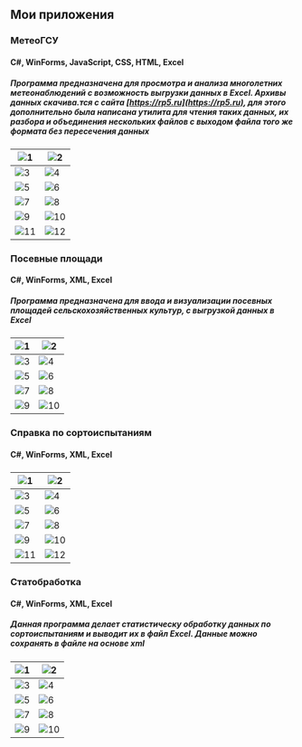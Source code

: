 ## Мои приложения

### МетеоГСУ
#### C#, WinForms, JavaScript, CSS, HTML, Excel
##### Программа предназначена для просмотра и анализа многолетних метеонаблюдений с возможность выгрузки данных в Excel. Архивы данных скачива.тся с сайта [https://rp5.ru](https://rp5.ru), для этого дополнительно была написана утилита для чтения таких данных, их разбора и объединения нескольких файлов с выходом файла того же формата без пересечения данных 

|![1](https://github.com/brainstable/portfolio/blob/main/images/meteo_gsu/1.PNG)|![2](https://github.com/brainstable/portfolio/blob/main/images/meteo_gsu/2.PNG)|
|-|-|
|![3](https://github.com/brainstable/portfolio/blob/main/images/meteo_gsu/3.PNG)|![4](https://github.com/brainstable/portfolio/blob/main/images/meteo_gsu/4.PNG)|
|![5](https://github.com/brainstable/portfolio/blob/main/images/meteo_gsu/5.PNG)|![6](https://github.com/brainstable/portfolio/blob/main/images/meteo_gsu/6.PNG)|
|![7](https://github.com/brainstable/portfolio/blob/main/images/meteo_gsu/7.PNG)|![8](https://github.com/brainstable/portfolio/blob/main/images/meteo_gsu/8.PNG)|
|![9](https://github.com/brainstable/portfolio/blob/main/images/meteo_gsu/9.PNG)|![10](https://github.com/brainstable/portfolio/blob/main/images/meteo_gsu/10.PNG)|
|![11](https://github.com/brainstable/portfolio/blob/main/images/meteo_gsu/11.PNG)|![12](https://github.com/brainstable/portfolio/blob/main/images/meteo_gsu/12.PNG)|

### Посевные площади
#### C#, WinForms, XML, Excel
##### Программа предназначена для ввода и визуализации посевных площадей сельскохозяйственных культур, c выгрузкой данных в Excel

|![1](https://github.com/brainstable/portfolio/blob/main/images/squares/1.PNG)|![2](https://github.com/brainstable/portfolio/blob/main/images/squares/2.PNG)|
|-|-|
|![3](https://github.com/brainstable/portfolio/blob/main/images/squares/3.PNG)|![4](https://github.com/brainstable/portfolio/blob/main/images/squares/4.PNG)|
|![5](https://github.com/brainstable/portfolio/blob/main/images/squares/5.PNG)|![6](https://github.com/brainstable/portfolio/blob/main/images/squares/6.PNG)|
|![7](https://github.com/brainstable/portfolio/blob/main/images/squares/7.PNG)|![8](https://github.com/brainstable/portfolio/blob/main/images/squares/8.PNG)|
|![9](https://github.com/brainstable/portfolio/blob/main/images/squares/9.PNG)|![10](https://github.com/brainstable/portfolio/blob/main/images/squares/10.PNG)|

### Справка по сортоиспытаниям
#### C#, WinForms, XML, Excel
##### 

|![1](https://github.com/brainstable/portfolio/blob/main/images/reference/1.PNG)|![2](https://github.com/brainstable/portfolio/blob/main/images/reference/2.PNG)|
|-|-|
|![3](https://github.com/brainstable/portfolio/blob/main/images/reference/3.PNG)|![4](https://github.com/brainstable/portfolio/blob/main/images/reference/4.PNG)|
|![5](https://github.com/brainstable/portfolio/blob/main/images/reference/5.PNG)|![6](https://github.com/brainstable/portfolio/blob/main/images/reference/6.PNG)|
|![7](https://github.com/brainstable/portfolio/blob/main/images/reference/7.PNG)|![8](https://github.com/brainstable/portfolio/blob/main/images/reference/8.PNG)|
|![9](https://github.com/brainstable/portfolio/blob/main/images/reference/9.PNG)|![10](https://github.com/brainstable/portfolio/blob/main/images/reference/10.PNG)|
|![11](https://github.com/brainstable/portfolio/blob/main/images/reference/11.PNG)|![12](https://github.com/brainstable/portfolio/blob/main/images/reference/12.PNG)|

### Статобработка
#### C#, WinForms, XML, Excel
##### Данная программа делает статистическу обработку данных по сортоиспытаниям и выводит их в файл Excel. Данные можно сохранять в файле на основе xml 

|![1](https://github.com/brainstable/portfolio/blob/main/images/statistical/1.PNG)|![2](https://github.com/brainstable/portfolio/blob/main/images/statistical/2.PNG)|
|-|-|
|![3](https://github.com/brainstable/portfolio/blob/main/images/statistical/3.PNG)|![4](https://github.com/brainstable/portfolio/blob/main/images/statistical/4.PNG)|
|![5](https://github.com/brainstable/portfolio/blob/main/images/statistical/5.PNG)|![6](https://github.com/brainstable/portfolio/blob/main/images/statistical/6.PNG)|
|![7](https://github.com/brainstable/portfolio/blob/main/images/statistical/7.PNG)|![8](https://github.com/brainstable/portfolio/blob/main/images/statistical/8.PNG)|
|![9](https://github.com/brainstable/portfolio/blob/main/images/statistical/9.PNG)|![10](https://github.com/brainstable/portfolio/blob/main/images/statistical/10.PNG)|



<!--
**brainstable/brainstable** is a ✨ _special_ ✨ repository because its `README.md` (this file) appears on your GitHub profile.

Here are some ideas to get you started:

- 🔭 I’m currently working on ...
- 🌱 I’m currently learning ...
- 👯 I’m looking to collaborate on ...
- 🤔 I’m looking for help with ...
- 💬 Ask me about ...
- 📫 How to reach me: ...
- 😄 Pronouns: ...
- ⚡ Fun fact: ...
-->
